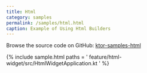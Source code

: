 ```yaml
---
title: Html
category: samples
permalink: /samples/html.html
caption: Example of Using Html Builders
---
```


Browse the source code on GitHub: [ktor-samples-html](https://github.com/ktorio/ktor-samples/tree/master/feature/html-widget)

{% include sample.html paths = '
    feature/html-widget/src/HtmlWidgetApplication.kt
' %}
